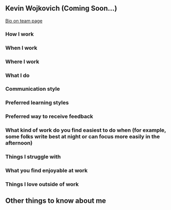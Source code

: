 ## Kevin Wojkovich (Coming Soon...)

[Bio on team page](../../../../../../../content/team/index.md#kevin-wojkovich)

### How I work

### When I work

### Where I work

### What I do

### Communication style

### Preferred learning styles

### Preferred way to receive feedback

### What kind of work do you find easiest to do when (for example, some folks write best at night or can focus more easily in the afternoon)

### Things I struggle with

### What you find enjoyable at work

### Things I love outside of work

## Other things to know about me
